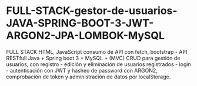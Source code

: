 # FULL-STACK-gestor-de-usuarios-JAVA-SPRING-BOOT-3-JWT-ARGON2-JPA-LOMBOK-MySQL
FULL STACK HTML, JavaScript consumo de API con fetch, bootstrap - API RESTfull Java + Spring boot 3 + MySQL + (MVC)
CRUD para gestión de usuarios, con registro - edición y eliminación de usuarios registrados - login - autenticación con JWT y hasheo de password con ARGON2, comprobación de token y administración de datos por localStorage.

